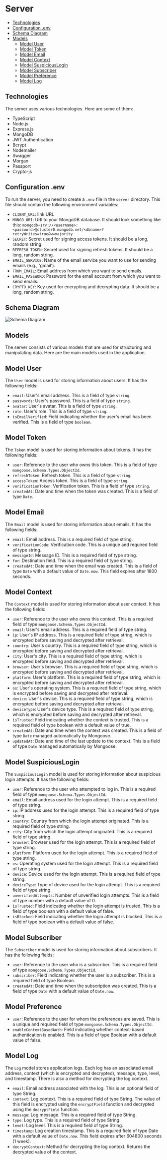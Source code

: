 # Server

- [Technologies](#technologies)
- [Configuration .env](#configuration-env)
- [Schema Diagram](#schema-diagram)
- [Models](#models)
    - [Model User](#model-user)
    - [Model Token](#model-token)
    - [Model Email](#model-email)
    - [Model Context](#model-context)
    - [Model SuspiciousLogin](#model-suspiciouslogin)
    - [Model Subscriber](#model-subscriber)
    - [Model Preference](#model-preference)
    - [Model Log](#model-log)

## Technologies
The server uses various technologies. Here are some of them:

- TypeScript
- Node.js
- Express.js
- MongoDB
- JWT Authentication
- Bcrypt
- Nodemailer
- Swagger
- Morgan
- Passport
- Crypto-js


## Configuration .env
To run the server, you need to create a `.env` file in the `server` directory. This file should contain the following environment variables:

- `CLIENT_URL`: link URL
- `MONGO_URI`: URI to your MongoDB database. It should look something like this: `mongodb+srv://<username>:<password>@cluster0.mongodb.net/<dbname>?retryWrites=true&w=majority`
- `SECRET`: Secret used for signing access tokens. It should be a long, random string.
- `REFRESH_TOKEN`: Secret used for signing refresh tokens. It should be a long, random string.
- `EMAIL_SERVICE`: Name of the email service you want to use for sending emails (e.g., 'gmail').
- `FROM_EMAIL`: Email address from which you want to send emails.
- `EMAIL_PASSWORD`: Password for the email account from which you want to send emails.
- `CRYPTO_KEY`: Key used for encrypting and decrypting data. It should be a long, random string.

## Schema Diagram
![Schema Diagram](../resources/Schema-Diagram.svg)
## Models
The server consists of various models that are used for structuring and manipulating data. Here are the main models used in the application.

## Model User

The `User` model is used for storing information about users. It has the following fields:

- `email`: User's email address. This is a field of type `string`.
- `passwords`: User's password. This is a field of type `string`.
- `avatar`: User's avatar. This is a field of type `string`.
- `role`: User's role. This is a field of type `string`.
- `isEmailVerified`: Field indicating whether the user's email has been verified. This is a field of type `boolean`.

## Model Token

The `Token` model is used for storing information about tokens. It has the following fields:

- `user`: Reference to the user who owns this token. This is a field of type `mongoose.Schema.Types.ObjectId`.
- `refreshToken`: Refresh token. This is a field of type `string`.
- `accessToken`: Access token. This is a field of type `string`.
- `verificationToken`: Verification token. This is a field of type `string`.
- `createdAt`: Date and time when the token was created. This is a field of type `Date`.

## Model Email

The `Email` model is used for storing information about emails. It has the following fields:

- `email`: Email address. This is a required field of type string.
- `verificationCode`: Verification code. This is a unique and required field of type string.
- `messageId`: Message ID. This is a required field of type string.
- `for`: Destination field. This is a required field of type string.
- `createdAt`: Date and time when the email was created. This is a field of type `Date` with a default value of `Date.now`. This field expires after 1800 seconds.

## Model Context

The `Context` model is used for storing information about user context. It has the following fields:

- `user`: Reference to the user who owns this context. This is a required field of type `mongoose.Schema.Types.ObjectId`.
- `email`: User's email address. This is a required field of type string.
- `ip`: User's IP address. This is a required field of type string, which is encrypted before saving and decrypted after retrieval.
- `country`: User's country. This is a required field of type string, which is encrypted before saving and decrypted after retrieval.
- `city`: User's city. This is a required field of type string, which is encrypted before saving and decrypted after retrieval.
- `browser`: User's browser. This is a required field of type string, which is encrypted before saving and decrypted after retrieval.
- `platform`: User's platform. This is a required field of type string, which is encrypted before saving and decrypted after retrieval.
- `os`: User's operating system. This is a required field of type string, which is encrypted before saving and decrypted after retrieval.
- `device`: User's device. This is a required field of type string, which is encrypted before saving and decrypted after retrieval.
- `deviceType`: User's device type. This is a required field of type string, which is encrypted before saving and decrypted after retrieval.
- `isTrusted`: Field indicating whether the context is trusted. This is a required field of type boolean with a default value of true.
- `createdAt`: Date and time when the context was created. This is a field of type `Date` managed automatically by Mongoose.
- `updatedAt`: Date and time of the last update to the context. This is a field of type `Date` managed automatically by Mongoose.

## Model SuspiciousLogin

The `SuspiciousLogin` model is used for storing information about suspicious login attempts. It has the following fields:

- `user`: Reference to the user who attempted to log in. This is a required field of type `mongoose.Schema.Types.ObjectId`.
- `email`: Email address used for the login attempt. This is a required field of type string.
- `ip`: IP address used for the login attempt. This is a required field of type string.
- `country`: Country from which the login attempt originated. This is a required field of type string.
- `city`: City from which the login attempt originated. This is a required field of type string.
- `browser`: Browser used for the login attempt. This is a required field of type string.
- `platform`: Platform used for the login attempt. This is a required field of type string.
- `os`: Operating system used for the login attempt. This is a required field of type string.
- `device`: Device used for the login attempt. This is a required field of type string.
- `deviceType`: Type of device used for the login attempt. This is a required field of type string.
- `unverifiedAttempts`: Number of unverified login attempts. This is a field of type number with a default value of 0.
- `isTrusted`: Field indicating whether the login attempt is trusted. This is a field of type boolean with a default value of false.
- `isBlocked`: Field indicating whether the login attempt is blocked. This is a field of type boolean with a default value of false.

## Model Subscriber

The `Subscriber` model is used for storing information about subscribers. It has the following fields:

- `user`: Reference to the user who is a subscriber. This is a required field of type `mongoose.Schema.Types.ObjectId`.
- `subscriber`: Field indicating whether the user is a subscriber. This is a required field of type Boolean.
- `createdAt`: Date and time when the subscription was created. This is a field of type `Date` with a default value of `Date.now`.

## Model Preference

- `user`: Reference to the user for whom the preferences are saved. This is a unique and required field of type `mongoose.Schema.Types.ObjectId`.
- `enableContextBasedAuth`: Field indicating whether context-based authentication is enabled. This is a field of type Boolean with a default value of false.

## Model Log

The `Log` model stores application logs. Each log has an associated email address, context (which is encrypted and decrypted), message, type, level, and timestamp. There is also a method for decrypting the log context.

- `email`: Email address associated with the log. This is an optional field of type String.
- `context`: Log context. This is a required field of type String. The value of this field is encrypted using the `encryptField` function and decrypted using the `decryptField` function.
- `message`: Log message. This is a required field of type String.
- `type`: Log type. This is a required field of type String.
- `level`: Log level. This is a required field of type String.
- `timestamp`: Log creation timestamp. This is a required field of type Date with a default value of `Date.now`. This field expires after 604800 seconds (1 week).
- `decryptContext`: Method for decrypting the log context. Returns the decrypted value of the context.
